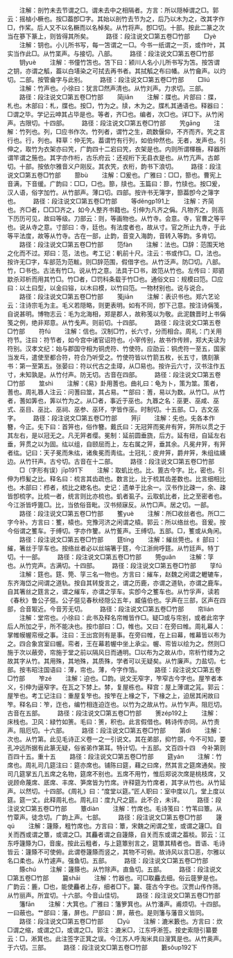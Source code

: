 <!-- { "loadSidebar": true } -->
　　注解：剖竹未去节谓之□。谓未去中之相隔者。方言：所以隠棹谓之□。郭云：摇樐小橛也。按□葢卽□字。其始以剖竹去节为之，后乃以木为之，改其字作□，作桨。后人又不以名橛而以名棹矣。从竹将声。卽□切。十部。按此二篆之次当在篸下篆上，则皆得其所矣。
　　路径：段注说文□第五卷□竹部
　　□yè
　　注解：钥也。小儿所书写，每一笘谓之一□。今书一纸谓之一页，或作叶，其实当作此□。从竹枼声。与接切。八部。
　　路径：段注说文□第五卷□竹部
　　钥yuè
　　注解：书僮竹笘也。笘下曰：颍川人名小儿所书写为笘。按笘谓之钥，亦谓之觚，葢以白墡染之可拭去再书者。其拭觚之布曰幡。从竹龠声。以灼切。二部。按管龠字与此别。
　　路径：段注说文□第五卷□竹部
　　□liú
　　注解：竹声也。小徐曰：犹言□然声清也。从竹刘声。力求切。三部。
　　路径：段注说文□第五卷□竹部
　　简jiǎn
　　注解：牒也。片部曰：牒，札也。木部曰：札，牒也。按□，竹为之。牍，木为之。牒札其通语也。释器曰：□谓之毕。学记云呻其占毕是也。等者，齐□也。编者，次□也。详□下。从竹闲声。古限切。十四部。
　　路径：段注说文□第五卷□竹部
　　笐ɡānɡ
　　注解：竹列也。列，□应书作次。竹列者，谓竹之生，疏数偃仰，不齐而齐。笐之言行也。行，列也。释草：仲无笐。葢谓竹有行列，如伯仲然也。无者，发声也。引伸之，取竹为衣架亦曰笐，广韵四十二宕曰笐，衣架是也。内则所谓楎椸，释器所谓竿谓之箷也。其字亦作桁，古乐府云：还视桁下无县衣是也。从竹亢声。古郞切。十部。按依尔雅音义户刚反。其衣笐，衣桁，韵书下浪切。
　　路径：段注说文□第五卷□竹部
　　篰bù
　　注解：□爰也。广雅曰：□□，篰也。曹宪上音满，下音缓。广韵曰：□□，□也。篰，牍也。玉篇曰：篰，竹牍也。按□爰，汉人语，俗字加竹。从竹部声。薄口切。四部。按许书无簿字，篰葢卽今之簿字也。
　　路径：段注说文□第五卷□竹部
　　等děnɡp191上
　　注解：齐简也。齐□者，□□□齐之，如今人整齐书籍也。引伸为凡齐之偁。凡物齐之，则高下历历可见，故曰等级。刀部云：则，等画物也。从竹寺。会意。寺，官曹之等平也。说从寺之意。寸部曰：寺，廷也。有法度者也，故从寸。官之所止九寺，于此等平法度，故等从竹寺。古在一部，止韵，音变入海韵，音转入等韵。多肯切。
　　路径：段注说文□第五卷□竹部
　　笵fàn
　　注解：法也。□辞：范围天地之化而不过。郑曰：范，法也。考工记：軓前十尺。注云：书或作□。□，法也。按许无□字，车部范为范軷。则□辞范围，假借字也。从竹泛声。防□切。八部。竹，□书也。古法有竹□。说从竹之意。法具于□书，故笵从竹也。左传曰：郑驷歂杀邓析而用其竹□。竹□者，□罚科条载于竹□也。通俗文曰：规模曰笵。□应曰：以土曰型，以金曰镕，以木曰模，以竹曰笵。一物材别也。说与说合。
　　路径：段注说文□第五卷□竹部
　　笺jiān
　　注解：表识书也。郑六艺论云：注诗宗毛为主。毛义若隠略，则更表明。如有不同，卽下己意。按注诗偁笺，自说甚明。博物志云：毛为北海相，郑是郡人，故称笺以为敬。此泥魏晋时上书偁笺之例，绝非郑意。从竹戋声。则前切。十四部。
　　路径：段注说文□第五卷□竹部
　　符fú
　　注解：信也。汉制□竹，长六寸，分而相合。周礼：门关用符节。注曰：符节者，如今宫中诸官诏符也。小宰传别，故书作传辨，郑大夫读为符别。汉孝文纪：始与郡国守相为铜虎符、竹使符。应劭云：铜虎符一至五，国家当发乓，遣使至都合符，符合乃听受之。竹使符皆以竹箭五枚，长五寸，镌刻篆书：第一至第五。张晏曰：符以代古之圭璋，从□易也。按许云六寸，汉书注作五寸，未知孰是。从竹付声。防无切。古音在四部。
　　路径：段注说文□第五卷□竹部
　　筮shì
　　注解：《易》卦用蓍也。曲礼曰：龟为卜，策为筮。策者，蓍也。周礼簭人注云：问蓍曰筮，其占易。艹部曰：蓍，易以为数。从竹□。从竹者，蓍如筭也，筭以竹为之。从□者，事近于巫也。九簭之名：巫更、巫咸、巫式、巫目、巫比、巫祠、巫参、巫环，字皆作巫。时制切。十五部。□，古文巫字。
　　路径：段注说文□第五卷□竹部
　　笄jī
　　注解：兂也。兂各本作簪，今正。兂下曰：首笄也，俗作簪。戴氏曰：无冠笄而冕弁有笄，笄所以贯之于其左右，是以冠无之。凡无笄者缨。冕制：延前圆垂旒，后方。延有纽，自延左右垂，笄贯之以为固。纮以组，自颐屈而上，左右属之笄，垂其余。凡冕弁笄，有笄者纮。记曰：天子冕而朱纮，诸矦冕而靑纮。士冠礼：皮弁笄，爵弁笄，朱组纮纁边。从竹幵声。古兮切。古音在十二部。
　　路径：段注说文□第五卷□竹部
　　□（字形有误）jīp191下
　　注解：取虮比也。比、篦古今字。比，密也。引伸为栉髪之比。释名曰：梳言其齿疏也。数言比，比于梳其齿差数也。比言细相比也。木部曰：栉者，梳比之緫名也。史记：遗单于比余一。汉书作比疎一，余、疎皆卽梳字。比梳一者，统言则比亦梳也。虮者虱子。云取虮比者，比之至密者也。今江浙皆呼篦□。比，当依俗音毗。汉书频寐反。从竹□声。居之切。一部。
　　路径：段注说文□第五卷□竹部
　　籆yuè
　　注解：所□收丝者也。所□二字今补。方言曰：籆，榬也。兖豫河济之闲谓之榬。郭云：所以络丝也。音爰。按今俗谓之籆车。于缚切。字亦作籰。从竹蒦声。王缚切。五部。□，籆或从角闲。
　　路径：段注说文□第五卷□竹部
　　筳tínɡ
　　注解：繀丝筦也。纟部曰：繀，箸丝于筟车也。按络丝者必以丝端箸于筳，今江浙尙呼筳。从竹廷声。特丁切。十一部。
　　路径：段注说文□第五卷□竹部
　　筦ɡuǎn
　　注解：筟也。从竹完声。古满切。十四部。
　　路径：段注说文□第五卷□竹部
　　筟fū
　　注解：筳也。筳、筦、筟三名一物也。方言曰：繀车，赵魏之闲谓之轣辘车，东齐海岱之间谓之道轨。按自其转旋言之，谓之历鹿，亦谓之道轨，亦谓之鹿车。自其箸丝之筳言之，谓之繀车，亦谓之筟车。实卽今之籆车也。从竹孚声，读若《春秋》鲁公子彄。公子彄见春秋经隠公五年，臧僖伯也。孚声在三部，区声在四部，合音冣近。今音芳无切。
　　路径：段注说文□第五卷□竹部
　　帘lián
　　注解：堂帘也。小徐曰：此书及释名帘帷皆作□。疑□或与帘别，或者此帘字后人所加之乎，所不能决也。按巾部曰：□，帷也。又曰：在旁曰帷。周礼幕人：掌帷幙幄帟绶之事。注曰：王出宫则有是事。在旁曰帷，在上曰幕，帷幕皆以布为之。四合象宫室曰幄。帟者，王在幕若幄中坐上承尘。幄、帟皆以绘为之。然则□施于次以蔽旁，帘施于堂之前以隔风日而通明。□以布为之故从巾，帘析竹缕为之故其字从竹。其用殊，其地殊，其质殊，学者可以无疑矣。从竹廉声。力盐切。七部。按韦昭注国语曰：薄，帘也。薄，今字作箔。
　　路径：段注说文□第五卷□竹部
　　笮zé
　　注解：迫也。□韵。说文无窄字，笮窄古今字也。屋笮者本义，引伸为逼窄字。在瓦之下棼上。棼，复屋栋也。释宫：屋上薄谓之筄。郭云：屋笮也。考工记注曰：重屋复笮也。按笮在上椽之下，下椽之上，迫居其闲故曰笮。释名曰：笮，迮也，编竹相连迫迮也。以竹为之故从竹。从竹乍声。阻厄切。古音在五部。
　　路径：段注说文□第五卷□竹部
　　箦zép192上
　　注解：床栈也。卫风：緑竹如箦。毛曰：箦，积也。此言假借也。韩诗传亦同。从竹责声。阻厄切。十六部。
　　路径：段注说文□第五卷□竹部
　　第dì
　　注解：次也。从竹第。此见毛诗正义卷一之一引说文。其在弟部，抑竹部，今不可知，要孔冲远所据有此篆无疑，俗省弟作第耳。特计切。十五部。文百四十四　今补第则百四十五。重十五
　　路径：段注说文□第五卷□竹部
　　筵yán
　　注解：竹席也。周礼司几筵注曰：筵亦席也。铺陈曰筵，藉之曰席，然其言之筵席通矣。按司几筵掌五几五席之名物，筵席不别也。五席不用竹，惟后郑说次席是桃枝席，又说顾命蔑席、厎席、丰席、笋席皆为竹席。许释筵为竹席者，其字从竹也。从竹延声。以然切。十四部。《周礼》曰：“度堂以筵。”匠人职曰：室中度以几，堂上度以筵。筵一丈。此释周礼也。周礼曰：度九尺之筵。此不合，未详。
　　路径：段注说文□第五卷□竹部
　　簟diàn
　　注解：竹席也。毛诗笺曰：竹苇曰簟。从竹覃声。徒念切。广韵上声。七部。
　　路径：段注说文□第五卷□竹部
　　籧qú
　　注解：籧篨，粗竹席也。方言曰：簟，宋魏之闲谓之笙，或谓之籧□。自关而西或谓之簟，或谓之□。其麤者谓之自籧篨，自关而东或谓之葢棪。郭云：江东呼籧篨为□，音废。按此云粗者，与上筵簟别言之，筵簟其精者也。晋语、毛诗皆云：籧篨不可使俯。此谓卷籧篨而竖之，其物不可俯。故诗风以言□恶，尔雅以名口柔也。从竹遽声。强鱼切。五部。
　　路径：段注说文□第五卷□竹部
　　篨chú
　　注解：籧篨也。从竹除声。直鱼切。五部。
　　路径：段注说文□第五卷□竹部
　　籭shāi
　　注解：竹器也。可□取麤去细。俗云簁箩是也。广韵云：簏，□也，能使麤者上存，细者□下。籭、簁古今字也。汉贾山传作筛。从竹丽声。所宜切。十六部。今音山佳切。
　　路径：段注说文□第五卷□竹部
　　籓fān
　　注解：大箕也。广雅曰：籓箩箕也。从竹潘声。甫烦切。十四部。一曰蔽也。艹部曰：藩，屏也。尸部曰：屏，蔽也。是则籓与藩音义皆同。
　　路径：段注说文□第五卷□竹部
　　□yù
　　注解：漉米籔也。方言曰：炊□谓之缩，或谓之□，或谓之□。郭注：漉米□，江东呼淅签。按史索隠引纂要云：□，淅箕也。此注签字正箕之误。今江苏人呼淘米具曰溲箕是也。从竹奥声。于六切。三部。
　　路径：段注说文□第五卷□竹部
　　籔sǒup192下
